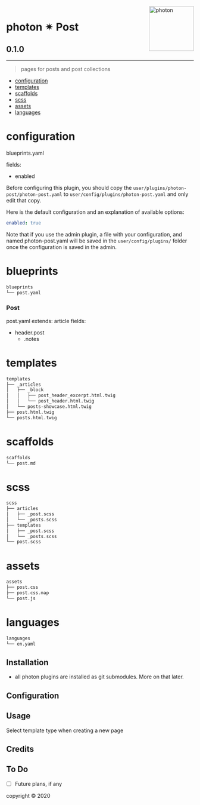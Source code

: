 <a href="https://photon-platform.net/">
    <img src="https://photon-platform.net/user/images/photon-logo-banner.png" alt="photon" title="photon" align="right" height="120" />
</a>


# photon ✴ Post

## 0.1.0

---


> pages for posts and post collections

- [configuration](#configuration)
- [templates](#templates)
- [scaffolds](#scaffolds)
- [scss](#scss)
- [assets](#assets)
- [languages](#languages)

# configuration
blueprints.yaml

fields:
- enabled

Before configuring this plugin, you should copy the `user/plugins/photon-post/photon-post.yaml` to `user/config/plugins/photon-post.yaml` and only edit that copy.

Here is the default configuration and an explanation of available options:

```yaml
enabled: true

```

Note that if you use the admin plugin, a file with your configuration, and named photon-post.yaml will be saved in the `user/config/plugins/` folder once the configuration is saved in the admin.


# blueprints

```sh
blueprints
└── post.yaml
```

### Post
post.yaml
extends: article
fields:
- header.post
  - .notes

# templates

```sh
templates
├── _articles
│   ├── _block
│   │   ├── post_header_excerpt.html.twig
│   │   └── post_header.html.twig
│   └── posts-showcase.html.twig
├── post.html.twig
└── posts.html.twig
```

# scaffolds

```sh
scaffolds
└── post.md
```

# scss

```sh
scss
├── articles
│   ├── _post.scss
│   └── _posts.scss
├── templates
│   ├── _post.scss
│   └── _posts.scss
└── post.scss
```

# assets

```sh
assets
├── post.css
├── post.css.map
└── post.js
```

# languages

```sh
languages
└── en.yaml
```


## Installation

- all photon plugins are installed as git submodules. More on that later.



## Configuration


## Usage

Select template type when creating a new page

## Credits


## To Do

- [ ] Future plans, if any


copyright &copy; 2020
